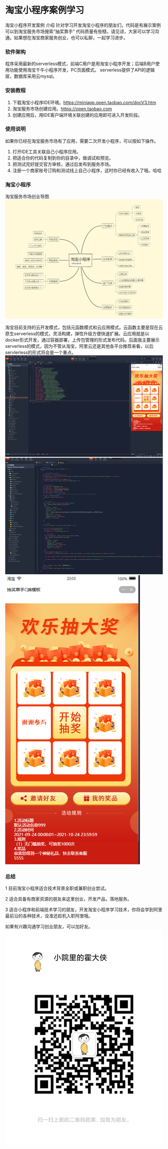 # 淘宝小程序案例学习

淘宝小程序开发案例 介绍
针对学习开发淘宝小程序的朋友们，代码是有展示案例可以到淘宝服务市场搜索“抽奖靠手”
代码质量有些糙，请见谅，大家可以学习沟通。如果想在淘宝商家服务创业，也可以私聊，一起学习进步。

### 软件架构

程序采用最新的serverless模式，前端C用户是用淘宝小程序开发；后端B用户使用功能使用淘宝千牛小程序开发，PC页面模式。
serverless提供了API的逻辑层，数据库采用云mysql。

### 安装教程

1.  下载淘宝小程序IDE环境。https://miniapp.open.taobao.com/docV3.htm
2.  淘宝服务市场创建应用。https://open.taobao.com
3.  创建应用后，用IDE客户端环境关联创建的应用即可进入开发阶段。

### 使用说明
如果你已经在淘宝服务市场有了应用，需要二次开发小程序，可以按如下操作。
1. 打开IDE工具关联自己小程序应用。
2. 把适合你的代码复制到你的目录中，做调试和预览。
3. 把测试完好提交官方审核，通过后发布到服务市场。
4. 注册一个商家账号订购和测试线上自己小程序，这时你已经有收入了哦。哈哈

### 淘宝小程序
淘宝服务市场创业导图
![输入图片说明](images/mindimage.png)

淘宝目前支持的云开发模式，包括元函数模式和云应用模式。云函数主要是现在云原生serverless的模式，灵活构建，弹性升级方便快速扩展。云应用就是以docker形式开发，通过容器部署，上传包管理的形式发布代码。后面我主要展示serverless的模式，因为不管从淘宝，阿里云还是其他各平台推荐来看，以后servlerless的形式将会是一个重点。
![输入图片说明](images/mind1.png)
![输入图片说明](images/mind2.png)
![输入图片说明](images/mind3.png)

### 总结

1 目前淘宝小程序适合技术背景全职或兼职创业尝试。

2 适合具备有商家资源的朋友来这里创业，开发产品，落地服务。

3 适合小程序和前端技术学习的朋友，开发淘宝小程序学习技术，你将会学到阿里最前沿的各种技术，没准还趁机入职阿里哦。

如果有兴趣沟通学习创业朋友，可以加好友。
![输入图片说明](images/霍大侠微信二维码.jpg)


